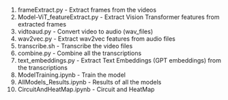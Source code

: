 1. frameExtract.py - Extract frames from the videos
2. Model-ViT_featureExtract.py - Extract Vision Transformer features from extracted frames
3. vidtoaud.py - Convert video to audio (wav_files)
4. wav2vec.py - Extract wav2vec features from audio files
5. transcribe.sh - Transcribe the video files
6. combine.py - Combine all the transcriptions
7. text_embeddings.py - Extract Text Embeddings (GPT embeddings) from the transcriptions
8. ModelTraining.ipynb - Train the model
9. AllModels_Results.ipynb - Results of all the models
10. CircuitAndHeatMap.ipynb - Circuit and HeatMap
